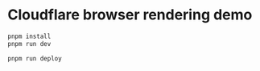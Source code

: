 # Cloudflare browser rendering demo

```bash
pnpm install
pnpm run dev
```

```bash
pnpm run deploy
```
